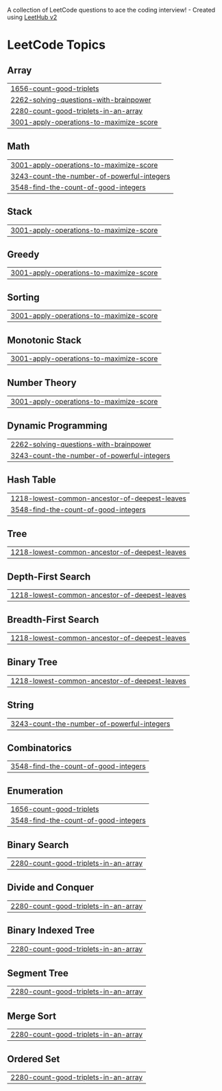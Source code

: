 A collection of LeetCode questions to ace the coding interview! - Created using [LeetHub v2](https://github.com/arunbhardwaj/LeetHub-2.0)
<!---LeetCode Topics Start-->
# LeetCode Topics
## Array
|  |
| ------- |
| [1656-count-good-triplets](https://github.com/Dev-Destructor/leetcode-problem-solving/tree/master/1656-count-good-triplets) |
| [2262-solving-questions-with-brainpower](https://github.com/Dev-Destructor/leetcode-problem-solving/tree/master/2262-solving-questions-with-brainpower) |
| [2280-count-good-triplets-in-an-array](https://github.com/Dev-Destructor/leetcode-problem-solving/tree/master/2280-count-good-triplets-in-an-array) |
| [3001-apply-operations-to-maximize-score](https://github.com/Dev-Destructor/leetcode-problem-solving/tree/master/3001-apply-operations-to-maximize-score) |
## Math
|  |
| ------- |
| [3001-apply-operations-to-maximize-score](https://github.com/Dev-Destructor/leetcode-problem-solving/tree/master/3001-apply-operations-to-maximize-score) |
| [3243-count-the-number-of-powerful-integers](https://github.com/Dev-Destructor/leetcode-problem-solving/tree/master/3243-count-the-number-of-powerful-integers) |
| [3548-find-the-count-of-good-integers](https://github.com/Dev-Destructor/leetcode-problem-solving/tree/master/3548-find-the-count-of-good-integers) |
## Stack
|  |
| ------- |
| [3001-apply-operations-to-maximize-score](https://github.com/Dev-Destructor/leetcode-problem-solving/tree/master/3001-apply-operations-to-maximize-score) |
## Greedy
|  |
| ------- |
| [3001-apply-operations-to-maximize-score](https://github.com/Dev-Destructor/leetcode-problem-solving/tree/master/3001-apply-operations-to-maximize-score) |
## Sorting
|  |
| ------- |
| [3001-apply-operations-to-maximize-score](https://github.com/Dev-Destructor/leetcode-problem-solving/tree/master/3001-apply-operations-to-maximize-score) |
## Monotonic Stack
|  |
| ------- |
| [3001-apply-operations-to-maximize-score](https://github.com/Dev-Destructor/leetcode-problem-solving/tree/master/3001-apply-operations-to-maximize-score) |
## Number Theory
|  |
| ------- |
| [3001-apply-operations-to-maximize-score](https://github.com/Dev-Destructor/leetcode-problem-solving/tree/master/3001-apply-operations-to-maximize-score) |
## Dynamic Programming
|  |
| ------- |
| [2262-solving-questions-with-brainpower](https://github.com/Dev-Destructor/leetcode-problem-solving/tree/master/2262-solving-questions-with-brainpower) |
| [3243-count-the-number-of-powerful-integers](https://github.com/Dev-Destructor/leetcode-problem-solving/tree/master/3243-count-the-number-of-powerful-integers) |
## Hash Table
|  |
| ------- |
| [1218-lowest-common-ancestor-of-deepest-leaves](https://github.com/Dev-Destructor/leetcode-problem-solving/tree/master/1218-lowest-common-ancestor-of-deepest-leaves) |
| [3548-find-the-count-of-good-integers](https://github.com/Dev-Destructor/leetcode-problem-solving/tree/master/3548-find-the-count-of-good-integers) |
## Tree
|  |
| ------- |
| [1218-lowest-common-ancestor-of-deepest-leaves](https://github.com/Dev-Destructor/leetcode-problem-solving/tree/master/1218-lowest-common-ancestor-of-deepest-leaves) |
## Depth-First Search
|  |
| ------- |
| [1218-lowest-common-ancestor-of-deepest-leaves](https://github.com/Dev-Destructor/leetcode-problem-solving/tree/master/1218-lowest-common-ancestor-of-deepest-leaves) |
## Breadth-First Search
|  |
| ------- |
| [1218-lowest-common-ancestor-of-deepest-leaves](https://github.com/Dev-Destructor/leetcode-problem-solving/tree/master/1218-lowest-common-ancestor-of-deepest-leaves) |
## Binary Tree
|  |
| ------- |
| [1218-lowest-common-ancestor-of-deepest-leaves](https://github.com/Dev-Destructor/leetcode-problem-solving/tree/master/1218-lowest-common-ancestor-of-deepest-leaves) |
## String
|  |
| ------- |
| [3243-count-the-number-of-powerful-integers](https://github.com/Dev-Destructor/leetcode-problem-solving/tree/master/3243-count-the-number-of-powerful-integers) |
## Combinatorics
|  |
| ------- |
| [3548-find-the-count-of-good-integers](https://github.com/Dev-Destructor/leetcode-problem-solving/tree/master/3548-find-the-count-of-good-integers) |
## Enumeration
|  |
| ------- |
| [1656-count-good-triplets](https://github.com/Dev-Destructor/leetcode-problem-solving/tree/master/1656-count-good-triplets) |
| [3548-find-the-count-of-good-integers](https://github.com/Dev-Destructor/leetcode-problem-solving/tree/master/3548-find-the-count-of-good-integers) |
## Binary Search
|  |
| ------- |
| [2280-count-good-triplets-in-an-array](https://github.com/Dev-Destructor/leetcode-problem-solving/tree/master/2280-count-good-triplets-in-an-array) |
## Divide and Conquer
|  |
| ------- |
| [2280-count-good-triplets-in-an-array](https://github.com/Dev-Destructor/leetcode-problem-solving/tree/master/2280-count-good-triplets-in-an-array) |
## Binary Indexed Tree
|  |
| ------- |
| [2280-count-good-triplets-in-an-array](https://github.com/Dev-Destructor/leetcode-problem-solving/tree/master/2280-count-good-triplets-in-an-array) |
## Segment Tree
|  |
| ------- |
| [2280-count-good-triplets-in-an-array](https://github.com/Dev-Destructor/leetcode-problem-solving/tree/master/2280-count-good-triplets-in-an-array) |
## Merge Sort
|  |
| ------- |
| [2280-count-good-triplets-in-an-array](https://github.com/Dev-Destructor/leetcode-problem-solving/tree/master/2280-count-good-triplets-in-an-array) |
## Ordered Set
|  |
| ------- |
| [2280-count-good-triplets-in-an-array](https://github.com/Dev-Destructor/leetcode-problem-solving/tree/master/2280-count-good-triplets-in-an-array) |
<!---LeetCode Topics End-->
